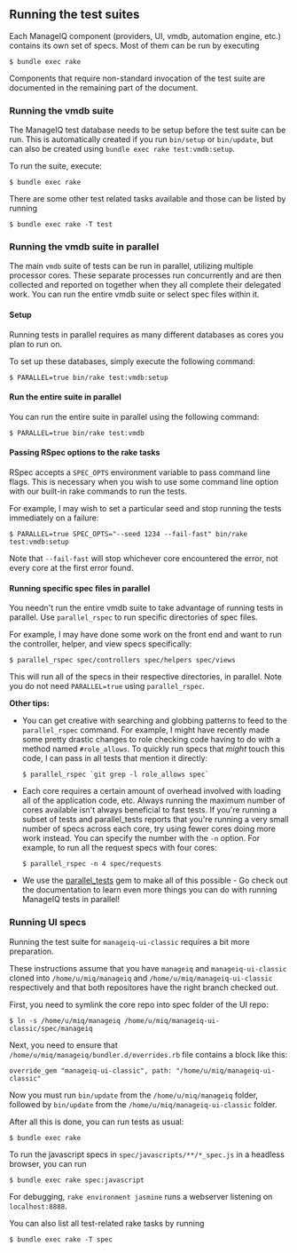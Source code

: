 ## Running the test suites

Each ManageIQ component (providers, UI, vmdb, automation engine, etc.)
contains its own set of specs. Most of them can be run by executing

    $ bundle exec rake

Components that require non-standard invocation of the test suite are
documented in the remaining part of the document.


### Running the vmdb suite

The ManageIQ test database needs to be setup before the test suite can be run.
This is automatically created if you run `bin/setup` or `bin/update`, but can
also be created using `bundle exec rake test:vmdb:setup`.

To run the suite, execute:

    $ bundle exec rake

There are some other test related tasks available and those can be listed by
running

    $ bundle exec rake -T test


### Running the vmdb suite in parallel

The main `vmdb` suite of tests can be run in parallel, utilizing multiple
processor cores. These separate processes run concurrently and are then
collected and reported on together when they all complete their delegated work.
You can run the entire vmdb suite or select spec files within it.

#### Setup

Running tests in parallel requires as many different databases as cores you plan to run on.

To set up these databases, simply execute the following command:

```
$ PARALLEL=true bin/rake test:vmdb:setup
```

#### Run the entire suite in parallel

You can run the entire suite in parallel using the following command:

```
$ PARALLEL=true bin/rake test:vmdb
```

#### Passing RSpec options to the rake tasks

RSpec accepts a `SPEC_OPTS` environment variable to pass command line flags.
This is necessary when you wish to use some command line option with our
built-in rake commands to run the tests.

For example, I may wish to set a particular seed and stop running the tests
immediately on a failure:

```
$ PARALLEL=true SPEC_OPTS="--seed 1234 --fail-fast" bin/rake test:vmdb:setup
```

Note that `--fail-fast` will stop whichever core encountered the error, not
every core at the first error found.

#### Running specific spec files in parallel

You needn't run the entire vmdb suite to take advantage of running tests in
parallel. Use `parallel_rspec` to run specific directories of spec files.

For example, I may have done some work on the front end and want to run the
controller, helper, and view specs specifically:

```
$ parallel_rspec spec/controllers spec/helpers spec/views
```

This will run all of the specs in their respective directories, in parallel.
Note you do not need `PARALLEL=true` using `parallel_rspec`.

**Other tips:**

* You can get creative with searching and globbing patterns to feed to the
  `parallel_rspec` command. For example, I might have recently made some pretty
  drastic changes to role checking code having to do with a method named
  `#role_allows`. To quickly run specs that *might* touch this code, I can pass
  in all tests that mention it directly:

  ```
  $ parallel_rspec `git grep -l role_allows spec`
  ```

* Each core requires a certain amount of overhead involved with loading all of
  the application code, etc. Always running the maximum number of cores
  available isn't always beneficial to fast tests. If you're running a subset
  of tests and parallel_tests reports that you're running a very small number
  of specs across each core, try using fewer cores doing more work instead. You
  can specify the number with the `-n` option.  For example, to run all the
  request specs with four cores:

  ```
  $ parallel_rspec -n 4 spec/requests
  ```

* We use the [parallel_tests](https://github.com/grosser/parallel_tests) gem to
  make all of this possible - Go check out the documentation to learn even more
  things you can do with running ManageIQ tests in parallel!


### Running UI specs

Running the test suite for `manageiq-ui-classic` requires a bit more
preparation.

These instructions assume that you have `manageiq` and `manageiq-ui-classic`
cloned into `/home/u/miq/manageiq` and `/home/u/miq/manageiq-ui-classic`
respectively and that both repositores have the right branch checked out.

First, you need to symlink the core repo into spec folder of the UI repo:

    $ ln -s /home/u/miq/manageiq /home/u/miq/manageiq-ui-classic/spec/manageiq

Next, you need to ensure that `/home/u/miq/manageiq/bundler.d/overrides.rb`
file contains a block like this:

    override_gem "manageiq-ui-classic", path: "/home/u/miq/manageiq-ui-classic"

Now you must run `bin/update` from the `/home/u/miq/manageiq` folder, followed
by `bin/update` from the `/home/u/miq/manageiq-ui-classic` folder.

After all this is done, you can run tests as usual:

    $ bundle exec rake

To run the javascript specs in `spec/javascripts/**/*_spec.js` in a headless
browser, you can run

    $ bundle exec rake spec:javascript

For debugging, `rake environment jasmine` runs a webserver listening on
`localhost:8888`.

You can also list all test-related rake tasks by running

    $ bundle exec rake -T spec
